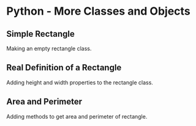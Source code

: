 # Python - More Classes and Objects

## Simple Rectangle
Making an empty rectangle class.

## Real Definition of a Rectangle
Adding height and width properties to the rectangle class.

## Area and Perimeter
Adding methods to get area and perimeter of rectangle.
